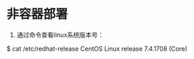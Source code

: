 # 非容器部署
1. 通过命令查看linux系统版本号：

  $ cat /etc/redhat-release
  CentOS Linux release 7.4.1708 (Core)
  
